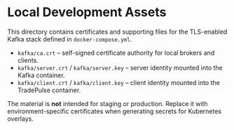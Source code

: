 # Local Development Assets

This directory contains certificates and supporting files for the TLS-enabled Kafka stack defined in `docker-compose.yml`.

- `kafka/ca.crt` – self-signed certificate authority for local brokers and clients.
- `kafka/server.crt` / `kafka/server.key` – server identity mounted into the Kafka container.
- `kafka/client.crt` / `kafka/client.key` – client identity mounted into the TradePulse container.

The material is **not** intended for staging or production. Replace it with environment-specific certificates when generating secrets for Kubernetes overlays.
